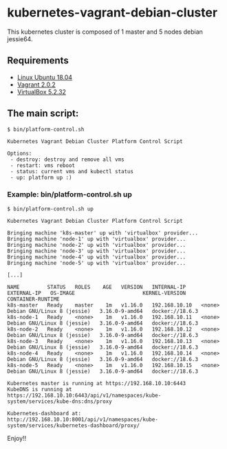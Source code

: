 # kubernetes-vagrant-debian-cluster

This kubernetes cluster is composed of 1 master and 5 nodes debian jessie64.

## Requirements

- [Linux Ubuntu 18.04](https://ubuntu.com/)
- [Vagrant 2.0.2](https://www.vagrantup.com/)
- [VirtualBox 5.2.32](https://www.virtualbox.org/)

## The main script:

```console
$ bin/platform-control.sh

Kubernetes Vagrant Debian Cluster Platform Control Script

Options:
 - destroy: destroy and remove all vms
 - restart: vms reboot
 - status: current vms and kubectl status
 - up: platform up :)
```

### Example: bin/platform-control.sh up

```console
$ bin/platform-control.sh up

Kubernetes Vagrant Debian Cluster Platform Control Script

Bringing machine 'k8s-master' up with 'virtualbox' provider...
Bringing machine 'node-1' up with 'virtualbox' provider...
Bringing machine 'node-2' up with 'virtualbox' provider...
Bringing machine 'node-3' up with 'virtualbox' provider...
Bringing machine 'node-4' up with 'virtualbox' provider...
Bringing machine 'node-5' up with 'virtualbox' provider...

[...]

NAME         STATUS   ROLES    AGE   VERSION   INTERNAL-IP     EXTERNAL-IP   OS-IMAGE                      KERNEL-VERSION   CONTAINER-RUNTIME
k8s-master   Ready    master    1m   v1.16.0   192.168.10.10   <none>        Debian GNU/Linux 8 (jessie)   3.16.0-9-amd64   docker://18.6.3
k8s-node-1   Ready    <none>    1m   v1.16.0   192.168.10.11   <none>        Debian GNU/Linux 8 (jessie)   3.16.0-9-amd64   docker://18.6.3
k8s-node-2   Ready    <none>    1m   v1.16.0   192.168.10.12   <none>        Debian GNU/Linux 8 (jessie)   3.16.0-9-amd64   docker://18.6.3
k8s-node-3   Ready    <none>    1m   v1.16.0   192.168.10.13   <none>        Debian GNU/Linux 8 (jessie)   3.16.0-9-amd64   docker://18.6.3
k8s-node-4   Ready    <none>    1m   v1.16.0   192.168.10.14   <none>        Debian GNU/Linux 8 (jessie)   3.16.0-9-amd64   docker://18.6.3
k8s-node-5   Ready    <none>    1m   v1.16.0   192.168.10.15   <none>        Debian GNU/Linux 8 (jessie)   3.16.0-9-amd64   docker://18.6.3

Kubernetes master is running at https://192.168.10.10:6443
KubeDNS is running at https://192.168.10.10:6443/api/v1/namespaces/kube-system/services/kube-dns:dns/proxy

Kubernetes-dashboard at: http://192.168.10.10:8001/api/v1/namespaces/kube-system/services/kubernetes-dashboard/proxy/
```

Enjoy!!